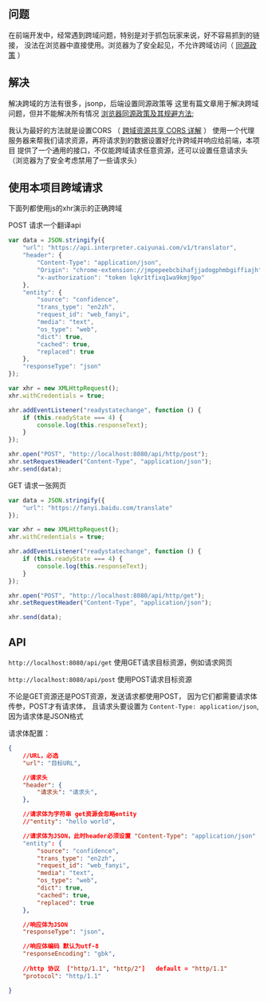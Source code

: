 ## 问题
在前端开发中，经常遇到跨域问题，特别是对于抓包玩家来说，好不容易抓到的链接，
没法在浏览器中直接使用。浏览器为了安全起见，不允许跨域访问（ 
[同源政策](https://developer.mozilla.org/zh-CN/docs/Web/Security/Same-origin_policy)
）

## 解决
解决跨域的方法有很多，jsonp，后端设置同源政策等
这里有篇文章用于解决跨域问题，但并不能解决所有情况
[浏览器同源政策及其规避方法](http://www.ruanyifeng.com/blog/2016/04/same-origin-policy.html);

我认为最好的方法就是设置CORS （
[跨域资源共享 CORS 详解](http://www.ruanyifeng.com/blog/2016/04/cors.html)
）
使用一个代理服务器来帮我们请求资源，再将请求到的数据设置好允许跨域并响应给前端，本项目
提供了一个通用的接口，不仅能跨域请求任意资源，还可以设置任意请求头（浏览器为了安全考虑禁用了一些请求头）

## 使用本项目跨域请求

下面列都使用js的xhr演示的正确跨域

POST 请求一个翻译api

```js
var data = JSON.stringify({
    "url": "https://api.interpreter.caiyunai.com/v1/translator",
    "header": {
        "Content-Type": "application/json",
        "Origin": "chrome-extension://jmpepeebcbihafjjadogphmbgiffiajh",
        "x-authorization": "token lqkr1tfixq1wa9kmj9po"
    },
    "entity": {
        "source": "confidence",
        "trans_type": "en2zh",
        "request_id": "web_fanyi",
        "media": "text",
        "os_type": "web",
        "dict": true,
        "cached": true,
        "replaced": true
    },
    "responseType": "json"
});

var xhr = new XMLHttpRequest();
xhr.withCredentials = true;

xhr.addEventListener("readystatechange", function () {
    if (this.readyState === 4) {
        console.log(this.responseText);
    }
});

xhr.open("POST", "http://localhost:8080/api/http/post");
xhr.setRequestHeader("Content-Type", "application/json");
xhr.send(data);
```

GET 请求一张网页

```js
var data = JSON.stringify({
    "url": "https://fanyi.baidu.com/translate"
});

var xhr = new XMLHttpRequest();
xhr.withCredentials = true;

xhr.addEventListener("readystatechange", function () {
    if (this.readyState === 4) {
        console.log(this.responseText);
    }
});

xhr.open("POST", "http://localhost:8080/api/http/get");
xhr.setRequestHeader("Content-Type", "application/json");

xhr.send(data);
```


## API

`http://localhost:8080/api/get` 使用GET请求目标资源，例如请求网页

`http://localhost:8080/api/post` 使用POST请求目标资源

不论是GET资源还是POST资源，发送请求都使用POST，
因为它们都需要请求体传参，POST才有请求体，
且请求头要设置为 `Content-Type: application/json`,
因为请求体是JSON格式

请求体配置：
```json
{
    //URL，必选
    "url": "目标URL",

    //请求头
    "header": {
        "请求头": "请求头",
    },

    //请求体为字符串 get资源会忽略entity
    //"entity": "hello world",

    //请求体为JSON，此时header必须设置 "Content-Type": "application/json"
    "entity": {
        "source": "confidence",
        "trans_type": "en2zh",
        "request_id": "web_fanyi",
        "media": "text",
        "os_type": "web",
        "dict": true,
        "cached": true,
        "replaced": true
    },

    //响应体为JSON 
    "responseType": "json",

    //响应体编码 默认为utf-8
    "responseEncoding": "gbk",
    
    //http 协议  ["http/1.1", "http/2"]   default = "http/1.1"
    "protocol": "http/1.1"

}
```


